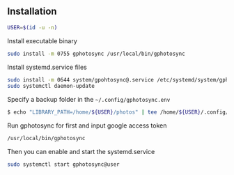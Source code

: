 ## Installation
```sh
USER=$(id -u -n)
```


Install executable binary
```sh
sudo install -m 0755 gphotosync /usr/local/bin/gphotosync
```


Install systemd.service files
```sh
sudo install -m 0644 system/gpohtosync@.service /etc/systemd/system/gphotosync@.service
sudo systemctl daemon-update
```

Specify a backup folder in the `~/.config/gphotosync.env`
```sh
$ echo "LIBRARY_PATH=/home/${USER}/photos" | tee /home/${USER}/.config/gphotosync.env
```


Run gphotosync for first and input google access token
```sh
/usr/local/bin/gphotosync
```


Then you can enable and start the systemd.service

```sh
sudo systemctl start gphotosync@user
```